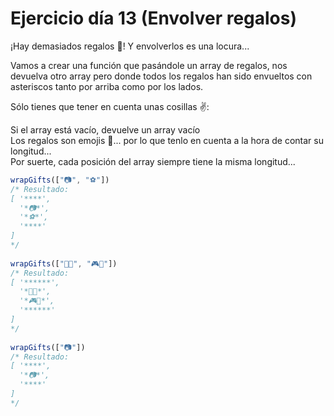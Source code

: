 # Ejercicio día 13 (Envolver regalos)  
  
¡Hay demasiados regalos 🎁! Y envolverlos es una locura...  
  
Vamos a crear una función que pasándole un array de regalos, nos devuelva otro array pero donde todos los regalos han sido envueltos con asteriscos tanto por arriba como por los lados.  
  
Sólo tienes que tener en cuenta unas cosillas ✌️:  
  
Si el array está vacío, devuelve un array vacío  
Los regalos son emojis 🎁... por lo que tenlo en cuenta a la hora de contar su longitud...  
Por suerte, cada posición del array siempre tiene la misma longitud...  
```javascript  
wrapGifts(["📷", "⚽️"])  
/* Resultado:  
[ '****',  
  '*📷*',  
  '*⚽️*',  
  '****'  
]  
*/  
  
wrapGifts(["🏈🎸", "🎮🧸"])  
/* Resultado:  
[ '******',  
  '*🏈🎸*',  
  '*🎮🧸*',  
  '******'  
]  
*/  
  
wrapGifts(["📷"])  
/* Resultado:  
[ '****',  
  '*📷*',  
  '****'  
]  
*/  
```  
